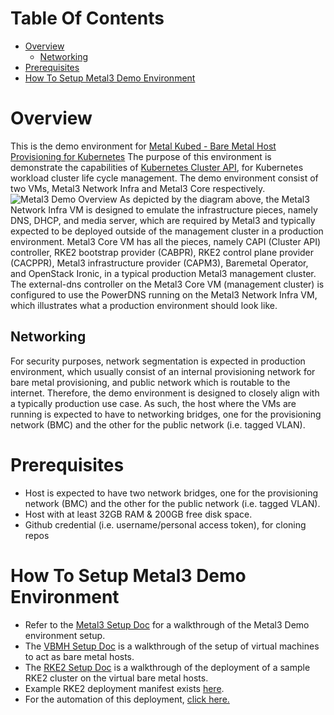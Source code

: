 # Table Of Contents

- [Overview](#overview)
  - [Networking](#networking)
- [Prerequisites](#prerequisites)
- [How To Setup Metal3 Demo Environment](#how_to_setup_metal3_demo)

# Overview <a name="overview" />

This is the demo environment for
[Metal Kubed - Bare Metal Host Provisioning for Kubernetes][metal3]
The purpose of this environment is demonstrate the capabilities
of [Kubernetes Cluster API][CAPI], for Kubernetes workload cluster
life cycle management. The demo environment consist of two VMs,
Metal3 Network Infra and Metal3 Core respectively.
![Metal3 Demo Overview](images/Metal3-Demo-Overview.png)
As depicted by the diagram above, the Metal3 Network Infra VM is designed
to emulate the infrastructure pieces, namely DNS, DHCP, and media server,
which are required by Metal3 and typically expected to be deployed outside
of the management cluster in a production environment. Metal3 Core VM has
all the pieces, namely CAPI (Cluster API) controller, RKE2 bootstrap provider
(CABPR), RKE2 control plane provider (CACPPR),
Metal3 infrastructure provider (CAPM3), Baremetal Operator, and
OpenStack Ironic, in a typical production Metal3 management cluster.
The external-dns controller on the Metal3 Core VM (management cluster)
is configured to use the PowerDNS running on the Metal3 Network Infra VM,
which illustrates what a production environment should look like.

## Networking <a name="networking" />

For security purposes, network segmentation is expected in production
environment, which usually consist of an internal provisioning network
for bare metal provisioning, and public network which is routable to
the internet. Therefore, the demo environment is designed to closely
align with a typically production use case. As such, the host where
the VMs are running is expected to have to networking bridges,
one for the provisioning network (BMC) and the other for the
public network (i.e. tagged VLAN).

# Prerequisites <a name="prerequisites" />

* Host is expected to have two network bridges, one for the provisioning
  network (BMC) and the other for the public network (i.e. tagged VLAN).
* Host with at least 32GB RAM & 200GB free disk space.
* Github credential (i.e. username/personal access token), for cloning repos

# How To Setup Metal3 Demo Environment <a name="how_to_setup_metal3_demo" />
- Refer to the [Metal3 Setup Doc](./docs/setup/metal3-setup.md) for a walkthrough of the Metal3 Demo environment setup.
- The [VBMH Setup Doc](./docs/setup/vbmh-setup.md) is a walkthrough of the setup of virtual machines to act as bare metal hosts.
- The [RKE2 Setup Doc](./docs/setup/rke2-cluster.md) is a walkthrough of the deployment of a sample RKE2 cluster on the virtual bare metal hosts.
- Example RKE2 deployment manifest exists [here](./docs/example-manifests/).
- For the automation of this deployment, [click here.](./scripts/README.md)

[CAPI]: https://cluster-api.sigs.k8s.io/introduction.html
[cloud_init_network_config]: https://cloudinit.readthedocs.io/en/latest/reference/network-config.html
[metal3]: https://github.com/metal3-io
